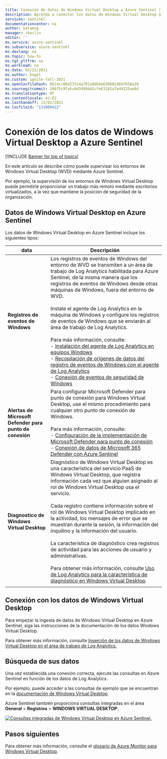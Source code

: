 ```yaml
---
title: Conexión de datos de Windows Virtual Desktop a Azure Sentinel | Microsoft Docs
description: Aprenda a conectar los datos de Windows Virtual Desktop a Azure Sentinel.
services: sentinel
documentationcenter: na
author: batamig
manager: rkarlin
editor: ''
ms.service: azure-sentinel
ms.subservice: azure-sentinel
ms.devlang: na
ms.topic: how-to
ms.tgt_pltfrm: na
ms.workload: na
ms.date: 03/22/2021
ms.author: bagol
ms.custom: ignite-fall-2021
ms.openlocfilehash: 6614cc08a53314a701a0db5e6396024bbfb58a28
ms.sourcegitcommit: 106f5c9fa5c6d3498dd1cfe63181a7ed4125ae6d
ms.translationtype: HT
ms.contentlocale: es-ES
ms.lasthandoff: 11/02/2021
ms.locfileid: "131009422"
---
```

# <a name="connect-windows-virtual-desktop-data-to-azure-sentinel"></a>Conexión de los datos de Windows Virtual Desktop a Azure Sentinel

[!INCLUDE [Banner for top of topics](./includes/banner.md)]

En este artículo se describe cómo puede supervisar los entornos de Windows Virtual Desktop (WVD) mediante Azure Sentinel.

Por ejemplo, la supervisión de los entornos de Windows Virtual Desktop puede permitirle proporcionar un trabajo más remoto mediante escritorios virtualizados, a la vez que mantiene la posición de seguridad de la organización.

## <a name="windows-virtual-desktop-data-in-azure-sentinel"></a>Datos de Windows Virtual Desktop en Azure Sentinel

Los datos de Windows Virtual Desktop en Azure Sentinel incluye los siguientes tipos:


|data  |Descripción  |
|---------|---------|
|**Registros de eventos de Windows**     |  Los registros de eventos de Windows del entorno de WVD se transmiten a un área de trabajo de Log Analytics habilitada para Azure Sentinel, de la misma manera que los registros de eventos de Windows desde otras máquinas de Windows, fuera del entorno de WVD. <br><br>Instale el agente de Log Analytics en la máquina de Windows y configure los registros de eventos de Windows que se enviarán al área de trabajo de Log Analytics.<br><br>Para más información, consulte:<br>- [Instalación del agente de Log Analytics en equipos Windows](../azure-monitor/agents/agent-windows.md)<br>- [Recopilación de orígenes de datos del registro de eventos de Windows con el agente de Log Analytics](../azure-monitor/agents/data-sources-windows-events.md)<br>- [Conexión de eventos de seguridad de Windows](connect-windows-security-events.md)       |
|**Alertas de Microsoft Defender para punto de conexión**     |  Para configurar Microsoft Defender para punto de conexión para Windows Virtual Desktop, use el mismo procedimiento para cualquier otro punto de conexión de Windows. <br><br>Para más información, consulte: <br>- [Configuración de la implementación de Microsoft Defender para punto de conexión](/windows/security/threat-protection/microsoft-defender-atp/production-deployment)<br>- [Conexión de datos de Microsoft 365 Defender con Azure Sentinel](connect-microsoft-365-defender.md)       |
|**Diagnostico de Windows Virtual Desktop**     | Diagnóstico de Windows Virtual Desktop es una característica del servicio PaaS de Windows Virtual Desktop, que registra información cada vez que alguien asignado al rol de Windows Virtual Desktop usa el servicio. <br><br>Cada registro contiene información sobre el rol de Windows Virtual Desktop implicado en la actividad, los mensajes de error que se muestran durante la sesión, la información del inquilino y la información del usuario. <br><br>La característica de diagnóstico crea registros de actividad para las acciones de usuario y administrativas. <br><br>Para obtener más información, consulte [Uso de Log Analytics para la característica de diagnóstico en Windows Virtual Desktop](../virtual-desktop/virtual-desktop-fall-2019/diagnostics-log-analytics-2019.md).        |
|     |         |

## <a name="connect-windows-virtual-desktop-data"></a>Conexión con los datos de Windows Virtual Desktop

Para empezar la ingesta de datos de Windows Virtual Desktop en Azure Sentinel, siga las instrucciones de la documentación de los datos Windows Virtual Desktop.

Para obtener más información, consulte [Inserción de los datos de Windows Virtual Desktop en el área de trabajo de Log Analytics.](../virtual-desktop/diagnostics-log-analytics.md)

## <a name="find-your-data"></a>Búsqueda de sus datos

Una vez establecida una conexión correcta, ejecute las consultas en Azure Sentinel en función de los datos de Log Analytics.

Por ejemplo, puede acceder a las consultas de ejemplo que se encuentran en la [documentación de Windows Virtual Desktop](../virtual-desktop/diagnostics-log-analytics.md).


Azure Sentinel también proporciona consultas integradas en el área **General** > **Registros** > **WINDOWS VIRTUAL DESKTOP**:

[![Consultas integradas de Windows Virtual Desktop en Azure Sentinel.](media/connect-windows-virtual-desktop/windows-virtual-desktop-queries.png) ](media/connect-windows-virtual-desktop/windows-virtual-desktop-queries.png#lightbox)

## <a name="next-steps"></a>Pasos siguientes


Para obtener más información, consulte el [glosario de Azure Monitor para Windows Virtual Desktop](../virtual-desktop/azure-monitor-glossary.md).
